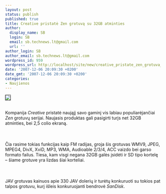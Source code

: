 ```yaml
---
layout: post
status: publish
published: true
title: Creative pristatė Zen grotuvą su 32GB atminties
author:
  display_name: SB
  login: SB
  email: sb.technews.lt@gmail.com
  url: ''
author_login: SB
author_email: sb.technews.lt@gmail.com
wordpress_id: 959
wordpress_url: http://localhost/site/new/creative_pristate_zen_grotuva_su_32gb_atminties/
date: '2007-12-06 20:09:30 +0200'
date_gmt: '2007-12-06 20:09:30 +0200'
categories:
- Naujienos
---
```

<div class="imgright"><img src="http://tbn0.google.com/images?q=tbn:BHPzUUv9j3MyrM:http://www.manifest-tech.com/images/consumer_elec/gadgets_05/creative_zen_vision.jpg" border="1"></div>
<p><br>Kompanija <i>Creative</i> pristatė naująjį savo gaminį vis labiau populiarėjančiai <i>Zen</i> grotuvų serijai. Naujasis produktas gali pasigirti turįs net 32GB atminties, bei 2,5 colio ekraną.<br />
<br><br />
<br>Čia rasime tokias funkcijas kaip FM radijas, groja šis grotuvas WMV9, JPEG, MPEG4, DivX, XviD, MP3, WMA, Audioable 2/3/4, ACC vaizdo bei garso formato failus. Tiesa, kam visgi negana 32GB galės įsidėti ir SD tipo kortelę – šiame grotuve yra lizdas šiai korteliai.<br />
<br><br />
<br>JAV grotuvas kainuos apie 330 JAV dolerių ir turėtų konkuruoti su tokios pat talpos grotuvu, kurį išleis konkuruojanti bendrovė <i>SanDisk</i>.<br />
<br></p>
